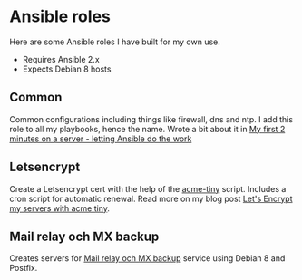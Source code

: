 # Ansible roles

Here are some Ansible roles I have built for my own use.

- Requires Ansible 2.x
- Expects Debian 8 hosts


## Common

Common configurations including things like firewall, dns and ntp. I add this role to all my playbooks, hence the name. Wrote a bit about it in [My first 2 minutes on a server - letting Ansible do the work](https://xdeb.org/node/1615)


## Letsencrypt

Create a Letsencrypt cert with the help of the [acme-tiny](https://github.com/diafygi/acme-tiny) script. Includes a cron script for automatic renewal. Read more on my blog post [Let's Encrypt my servers with acme tiny](https://xdeb.org/node/1614).


## Mail relay och MX backup

Creates servers for [Mail relay och MX backup](https://xdeb.net/mailrelay) service using Debian 8 and Postfix. 
